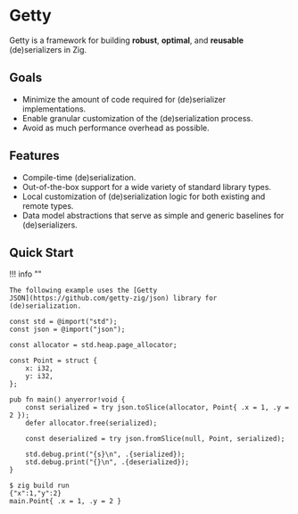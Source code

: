 # Getty

Getty is a framework for building __robust__, __optimal__, and __reusable__ (de)serializers in Zig.

## Goals

- Minimize the amount of code required for (de)serializer implementations.
- Enable granular customization of the (de)serialization process.
- Avoid as much performance overhead as possible.

## Features

- Compile-time (de)serialization.
- Out-of-the-box support for a wide variety of standard library types.
- Local customization of (de)serialization logic for both existing and remote types.
- Data model abstractions that serve as simple and generic baselines for (de)serializers.

## Quick Start

!!! info ""

    The following example uses the [Getty
    JSON](https://github.com/getty-zig/json) library for (de)serialization.

```zig title="Zig code"
const std = @import("std");
const json = @import("json");

const allocator = std.heap.page_allocator;

const Point = struct {
    x: i32,
    y: i32,
};

pub fn main() anyerror!void {
    const serialized = try json.toSlice(allocator, Point{ .x = 1, .y = 2 });
    defer allocator.free(serialized);

    const deserialized = try json.fromSlice(null, Point, serialized);

    std.debug.print("{s}\n", .{serialized});
    std.debug.print("{}\n", .{deserialized});
}
```

```console title="Shell session"
$ zig build run
{"x":1,"y":2}
main.Point{ .x = 1, .y = 2 }
```
